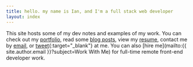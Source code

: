 ```yaml
---
title: hello. my name is Ian, and I'm a full stack web developer
layout: index
---
```


This site hosts some of my dev notes and examples of my work. You can check out my [portfolio](/portfolio/), read some [blog posts](/posts/), view my [resume](/resume/), contact me by [email](mailto:pvdindustrial@gmail.com), or [tweet](https://www.twitter.com/ian_pvd){:target="_blank"} at me. You can also [hire me](mailto:{{ site.author.email }}?subject=Work With Me) for full-time remote front-end developer work.
